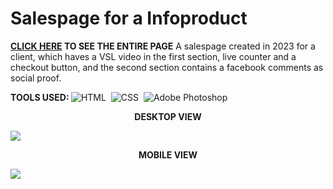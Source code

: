 # Salespage for a Infoproduct
<b>[CLICK HERE](https://henriquenagy.github.io/Salespage-SupermanVSL-2023/) TO SEE THE ENTIRE PAGE</b>
 A salespage created in 2023 for a client, which haves a VSL video in the first section, live counter and a checkout button, and the second section contains a facebook comments as social proof.

<b>TOOLS USED: </b> 
![HTML](https://img.shields.io/badge/HTML5-E34F26?style=for-the-badge&logo=html5&logoColor=white)&nbsp;
![CSS](https://img.shields.io/badge/CSS3-1572B6?style=for-the-badge&logo=css3&logoColor=white)&nbsp;
![Adobe Photoshop](https://img.shields.io/badge/Adobe%20Photoshop-31A8FF?style=for-the-badge&logo=Adobe%20Photoshop&logoColor=black)

<p align="center"><b>DESKTOP VIEW</b></p>

<img src="https://i.ibb.co/dDjNRhD/Super-Bot-VSL.png"/>

<p align="center"><b>MOBILE VIEW</b></p>

<img src="https://i.ibb.co/KxgNgRY/Super-bot.png"/>

